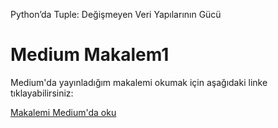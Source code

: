 
Python’da Tuple: Değişmeyen Veri Yapılarının Gücü

# Medium Makalem1

Medium'da yayınladığım makalemi okumak için aşağıdaki linke tıklayabilirsiniz:

[Makalemi Medium'da oku](https://medium.com/academy-team/pythonda-tuple-de%C4%9Fi%C5%9Fmeyen-veri-yap%C4%B1lar%C4%B1n%C4%B1n-g%C3%BCc%C3%BC-3d20573800dc)
